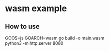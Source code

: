 # wasm example
## How to use
GOOS=js GOARCH=wasm go build -o main.wasm  
python3 -m http.server 8080

